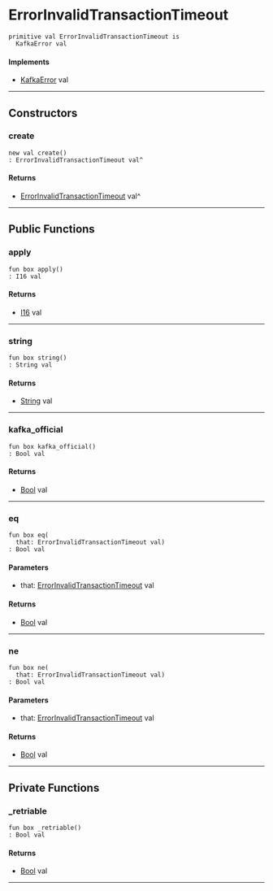 # ErrorInvalidTransactionTimeout

```pony
primitive val ErrorInvalidTransactionTimeout is
  KafkaError val
```

#### Implements

* [KafkaError](pony-kafka-KafkaError) val

---

## Constructors

### create

```pony
new val create()
: ErrorInvalidTransactionTimeout val^
```

#### Returns

* [ErrorInvalidTransactionTimeout](pony-kafka-ErrorInvalidTransactionTimeout) val^

---

## Public Functions

### apply

```pony
fun box apply()
: I16 val
```

#### Returns

* [I16](builtin-I16) val

---

### string

```pony
fun box string()
: String val
```

#### Returns

* [String](builtin-String) val

---

### kafka_official

```pony
fun box kafka_official()
: Bool val
```

#### Returns

* [Bool](builtin-Bool) val

---

### eq

```pony
fun box eq(
  that: ErrorInvalidTransactionTimeout val)
: Bool val
```
#### Parameters

*   that: [ErrorInvalidTransactionTimeout](pony-kafka-ErrorInvalidTransactionTimeout) val

#### Returns

* [Bool](builtin-Bool) val

---

### ne

```pony
fun box ne(
  that: ErrorInvalidTransactionTimeout val)
: Bool val
```
#### Parameters

*   that: [ErrorInvalidTransactionTimeout](pony-kafka-ErrorInvalidTransactionTimeout) val

#### Returns

* [Bool](builtin-Bool) val

---

## Private Functions

### _retriable

```pony
fun box _retriable()
: Bool val
```

#### Returns

* [Bool](builtin-Bool) val

---

